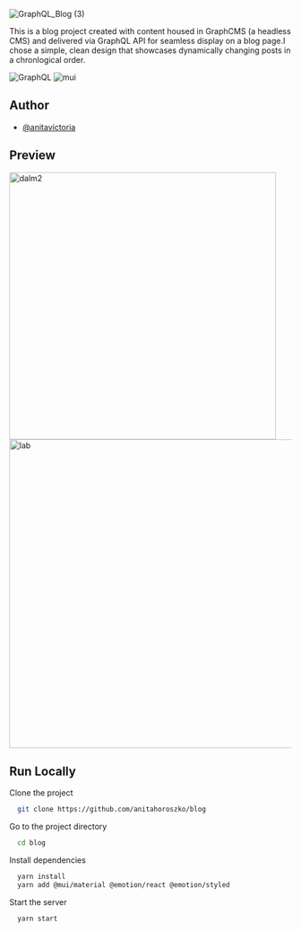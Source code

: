 ![GraphQL_Blog (3)](https://user-images.githubusercontent.com/95635795/181271000-51d6c04c-286b-4c89-951a-f25bd213ccee.png)

This is a blog project created with content housed in GraphCMS (a headless CMS) and delivered via GraphQL API for seamless display on a blog page.I chose a simple, clean design that showcases dynamically changing posts in a chronlogical order.

![GraphQL](https://img.shields.io/badge/GRAPH-QL-violet) ![mui](https://img.shields.io/badge/MATERIAL-UI-blue)
## Author

- [@anitavictoria](https://github.com/anitavictoria)
## Preview
<img width="476" alt="dalm2" src="https://user-images.githubusercontent.com/95635795/184231765-149d7a3d-14ee-467b-8bca-99189a76fcda.png">
<img width="550" alt="lab" src="https://user-images.githubusercontent.com/95635795/184231852-56bae689-5cb2-4f6a-ac26-93a70e55ff9a.png">

## Run Locally

Clone the project

```bash
  git clone https://github.com/anitahoroszko/blog
```

Go to the project directory

```bash
  cd blog
```

Install dependencies

```bash
  yarn install
  yarn add @mui/material @emotion/react @emotion/styled

```

Start the server

```bash
  yarn start
```
